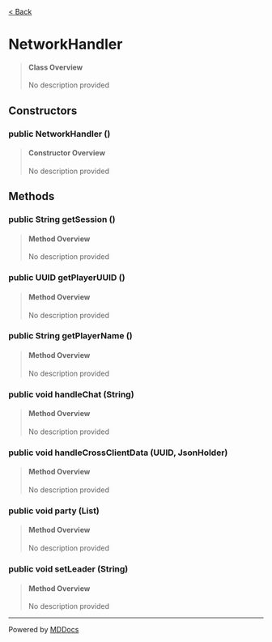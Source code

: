 [< Back](../README.md)
# NetworkHandler #
>#### Class Overview ####
>No description provided
## Constructors ##
### public NetworkHandler () ###
>#### Constructor Overview ####
>No description provided
>
## Methods ##
### public String getSession () ###
>#### Method Overview ####
>No description provided
>
### public UUID getPlayerUUID () ###
>#### Method Overview ####
>No description provided
>
### public String getPlayerName () ###
>#### Method Overview ####
>No description provided
>
### public void handleChat (String) ###
>#### Method Overview ####
>No description provided
>
### public void handleCrossClientData (UUID, JsonHolder) ###
>#### Method Overview ####
>No description provided
>
### public void party (List) ###
>#### Method Overview ####
>No description provided
>
### public void setLeader (String) ###
>#### Method Overview ####
>No description provided
>

---
Powered by [MDDocs](https://github.com/VRCube/MDDocs)